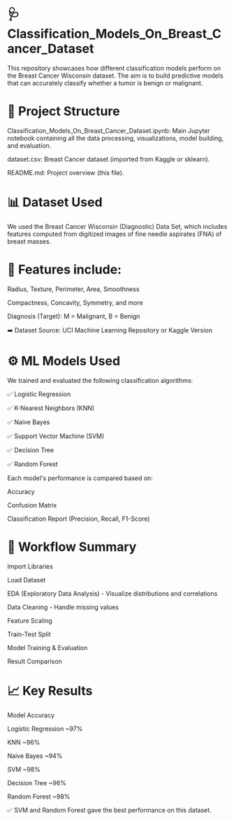 # 🩺 Classification_Models_On_Breast_Cancer_Dataset
This repository showcases how different classification models perform on the Breast Cancer Wisconsin dataset. The aim is to build predictive models that can accurately classify whether a tumor is benign or malignant.

# 📁 Project Structure
Classification_Models_On_Breast_Cancer_Dataset.ipynb: Main Jupyter notebook containing all the data processing, visualizations, model building, and evaluation.

dataset.csv: Breast Cancer dataset (imported from Kaggle or sklearn).

README.md: Project overview (this file).

# 📊 Dataset Used
We used the Breast Cancer Wisconsin (Diagnostic) Data Set, which includes features computed from digitized images of fine needle aspirates (FNA) of breast masses.

# 📌 Features include:
Radius, Texture, Perimeter, Area, Smoothness

Compactness, Concavity, Symmetry, and more

Diagnosis (Target): M = Malignant, B = Benign

➡️ Dataset Source: UCI Machine Learning Repository or Kaggle Version

# ⚙️ ML Models Used
We trained and evaluated the following classification algorithms:

✅ Logistic Regression

✅ K-Nearest Neighbors (KNN)

✅ Naive Bayes

✅ Support Vector Machine (SVM)

✅ Decision Tree

✅ Random Forest

Each model's performance is compared based on:

Accuracy

Confusion Matrix

Classification Report (Precision, Recall, F1-Score)

# 🧠 Workflow Summary
Import Libraries

Load Dataset

EDA (Exploratory Data Analysis) - Visualize distributions and correlations

Data Cleaning - Handle missing values

Feature Scaling

Train-Test Split

Model Training & Evaluation

Result Comparison

# 📈 Key Results
Model	Accuracy

Logistic Regression	~97%

KNN	~96%

Naive Bayes	~94%

SVM	~98%

Decision Tree	~96%

Random Forest	~98%

✅ SVM and Random Forest gave the best performance on this dataset.
